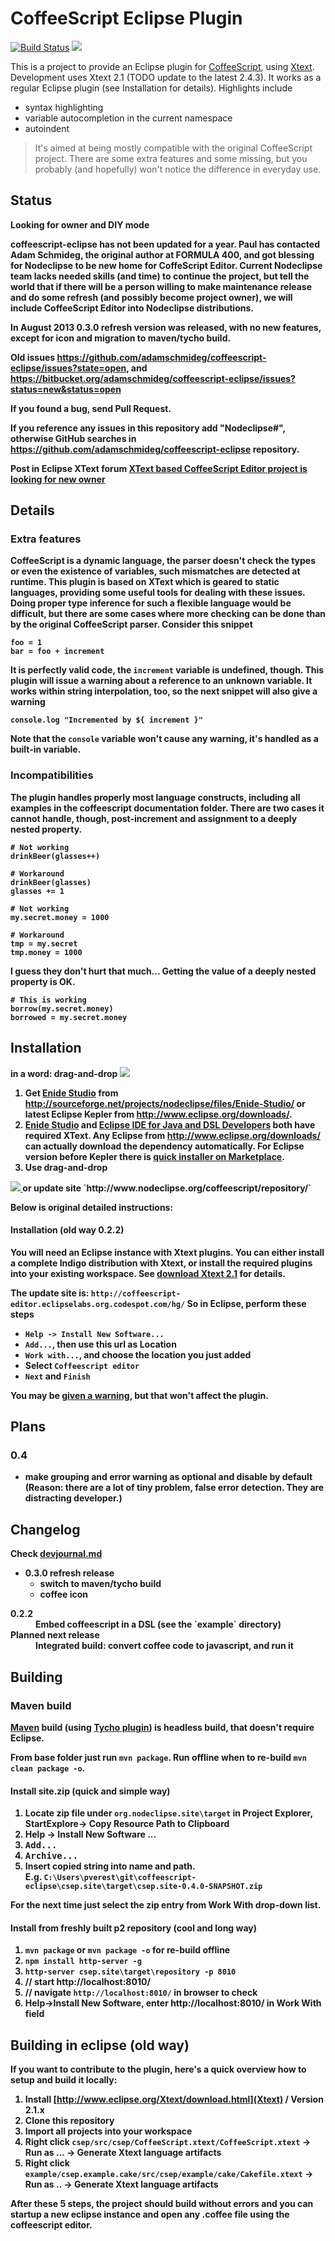 # CoffeeScript Eclipse Plugin

[![Build Status](https://secure.travis-ci.org/Nodeclipse/coffeescript-eclipse.png)](http://travis-ci.org/Nodeclipse/coffeescript-eclipse)
<a href="http://marketplace.eclipse.org/marketplace-client-intro?mpc_install=1097343" title="Drag and drop into a running Eclipse to install Nodeclipse CoffeeScript Editor">
  <img src="http://marketplace.eclipse.org/sites/all/modules/custom/marketplace/images/installbutton.png"/>
</a>

This is a project to provide an Eclipse plugin for [CoffeeScript][coffeescript], using [Xtext][xtext].
Development uses Xtext 2.1 (TODO update to the latest 2.4.3).
It works as a regular Eclipse plugin (see Installation for details).
Highlights include

 - syntax highlighting
 - variable autocompletion in the current namespace
 - autoindent

> It's aimed at being mostly compatible with the original CoffeeScript project.
>There are some extra features and some missing,
 but you probably (and hopefully) won't notice the difference in everyday use.

## Status

<b>Looking for owner<b> and DIY mode

coffeescript-eclipse has not been updated for a year.
Paul has contacted Adam Schmideg, the original author at FORMULA 400, and got blessing for Nodeclipse
to be new home for CoffeScript Editor. Current Nodeclipse team lacks needed skills (and time) to continue the project,
but tell the world that if there will be a person willing to make maintenance release
and do some refresh (and possibly become project owner),
we will include CoffeeScript Editor into Nodeclipse distributions.

In August 2013 0.3.0 refresh version was released, with no new features, except for icon and migration to maven/tycho build.

Old issues <https://github.com/adamschmideg/coffeescript-eclipse/issues?state=open>, and <https://bitbucket.org/adamschmideg/coffeescript-eclipse/issues?status=new&status=open>

**If you found a bug, send Pull Request.**

If you reference any issues in this repository add "Nodeclipse#", otherwise GitHub searches
 in <https://github.com/adamschmideg/coffeescript-eclipse> repository.
 
Post in Eclipse XText forum [XText based CoffeeScript Editor project is looking for new owner](http://www.eclipse.org/forums/index.php/mv/msg/541004/1127312/#msg_1127312)

## Details

### Extra features

CoffeeScript is a dynamic language,
 the parser doesn't check the types or even the existence of variables,
 such mismatches are detected at runtime.
This plugin is based on XText which is geared to static languages,
 providing some useful tools for dealing with these issues.
Doing proper type inference for such a flexible language would be difficult,
 but there are some cases where more checking can be done than by the original CoffeeScript parser.
Consider this snippet

    foo = 1
    bar = foo + increment

It is perfectly valid code, the `increment` variable is undefined, though.
This plugin will issue a warning about a reference to an unknown variable.
It works within string interpolation, too, so the next snippet will also give a warning

    console.log "Incremented by ${ increment }"

Note that the `console` variable won't cause any warning, it's handled as a built-in variable.

### Incompatibilities

The plugin handles properly most language constructs,
 including all examples in the coffeescript documentation folder.
There are two cases it cannot handle, though, post-increment and
assignment to a deeply nested property.

    # Not working
    drinkBeer(glasses++)  

    # Workaround
    drinkBeer(glasses)
    glasses += 1

    # Not working
    my.secret.money = 1000

    # Workaround
    tmp = my.secret
    tmp.money = 1000

I guess they don't hurt that much...
Getting the value of a deeply nested property is OK.

    # This is working
    borrow(my.secret.money)
    borrowed = my.secret.money

## Installation

in a word: drag-and-drop
<a href="http://marketplace.eclipse.org/marketplace-client-intro?mpc_install=1097343" title="Drag and drop into a running Eclipse to install Nodeclipse CoffeeScript Editor">
  <img src="http://marketplace.eclipse.org/sites/all/modules/custom/marketplace/images/installbutton.png"/>
</a>

1. Get [Enide Studio](http://www.nodeclipse.org/enide/studio/) from <http://sourceforge.net/projects/nodeclipse/files/Enide-Studio/>
or latest Eclipse Kepler from <http://www.eclipse.org/downloads/>.
2. [Enide Studio](http://www.nodeclipse.org/enide/studio/) and [Eclipse IDE for Java and DSL Developers](http://www.eclipse.org/downloads/packages/eclipse-ide-java-and-dsl-developers/keplerr)
both have required XText. Any Eclipse from <http://www.eclipse.org/downloads/> can actually download the dependency automatically.
For Eclipse version before Kepler there is [quick installer on Marketplace](http://marketplace.eclipse.org/content/coffeescript-editor-quick-installer).
3. Use drag-and-drop
<a href="http://marketplace.eclipse.org/marketplace-client-intro?mpc_install=1097343" title="Drag and drop into a running Eclipse to install Nodeclipse CoffeeScript Editor">
  <img src="http://marketplace.eclipse.org/sites/all/modules/custom/marketplace/images/installbutton.png"/>
</a>
or update site `http://www.nodeclipse.org/coffeescript/repository/`

 Below is original detailed instructions:
 
#### Installation (old way 0.2.2) 

You will need an Eclipse instance with Xtext plugins.
You can either install a complete Indigo distribution with Xtext,
 or install the required plugins into your existing workspace.
See [download Xtext 2.1][xtext_download] for details.

The update site is: **`http://coffeescript-editor.eclipselabs.org.codespot.com/hg/`**
So in Eclipse, perform these steps

 - `Help -> Install New Software...` 
 - `Add...`, then use this url as Location
 - `Work with...`, and choose the location you just added
 - Select `Coffeescript editor`
 - `Next` and `Finish`

You may be [given a warning](https://bitbucket.org/adamschmideg/coffeescript-eclipse/issue/6/),
 but that won't affect the plugin.

## Plans

### 0.4 

- make grouping and error warning as optional and disable by default (Reason: there are a lot of tiny problem, false error detection.
 They are distracting developer.)

## Changelog

Check [devjournal.md](https://github.com/Nodeclipse/coffeescript-eclipse/blob/master/devjournal.md)

- 0.3.0 refresh release
	- switch to maven/tycho build
	- coffee icon

<dl>
  <dt>0.2.2</dt>
  <dd>Embed coffeescript in a DSL (see the `example` directory)</dd>
  <dt>Planned next release</dt>
  <dd>Integrated build: convert coffee code to javascript, and run it</dd>
</dl>

## Building

### Maven build

[Maven](http://maven.apache.org/) build (using [Tycho plugin](http://eclipse.org/tycho/)) is headless build, that doesn't require Eclipse.

From base folder just run `mvn package`. Run offline when to re-build `mvn clean package -o`. 

#### Install site.zip (quick and simple way)

1. Locate zip file under `org.nodeclipse.site\target` in Project Explorer, StartExplore-> Copy Resource Path to Clipboard
2. Help -> Install New Software ...
3. <kbd>Add...</kbd>
4. <kbd>Archive...</kbd>
5. Insert copied string into name and path.  
 E.g. `C:\Users\pverest\git\coffeescript-eclipse\csep.site\target\csep.site-0.4.0-SNAPSHOT.zip`
 
For the next time just select the zip entry from Work With drop-down list. 

#### Install from freshly built p2 repository (cool and long way)

1. `mvn package` or `mvn package -o` for re-build offline
2. `npm install http-server -g`  
3. `http-server csep.site\target\repository -p 8010`
4. // start http://localhost:8010/  
5. // navigate `http://localhost:8010/` in browser to check  
5. Help->Install New Software, enter http://localhost:8010/ in Work With field

## Building in eclipse (old way)

If you want to contribute to the plugin, here's a quick overview how to setup and build it locally:

1. Install [http://www.eclipse.org/Xtext/download.html](Xtext) / Version 2.1.x
2. Clone this repository
3. Import all projects into your workspace
4. Right click `csep/src/csep/CoffeeScript.xtext/CoffeeScript.xtext` -> Run as ... -> Generate Xtext language artifacts
5. Right click `example/csep.example.cake/src/csep/example/cake/Cakefile.xtext` -> Run as .. -> Generate Xtext language artifacts

After these 5 steps, the project should build without errors and you can startup a new eclipse instance and open any .coffee file using the coffeescript editor.


  [coffeescript]: http://www.coffeescript.org
  [xtext]: http://www.xtext.org
  [xtext_download]: http://www.eclipse.org/Xtext/download.html
  [csep_bitbucket_download]: https://bitbucket.org/adamschmideg/coffeescript-eclipse/downloads
  [csep_github]: https://github.com/adamschmideg/coffeescript-eclipse 

